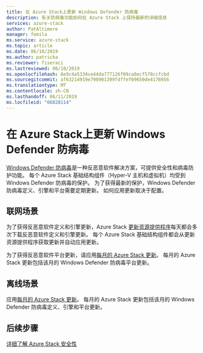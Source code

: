 ```yaml
---
title: 在 Azure Stack上更新 Windows Defender 防病毒
description: 有关防病毒功能如何在 Azure Stack 上保持最新的详细信息
services: azure-stack
author: PatAltimore
manager: femila
ms.service: azure-stack
ms.topic: article
ms.date: 06/10/2019
ms.author: patricka
ms.reviewer: fiseraci
ms.lastreviewed: 06/10/2019
ms.openlocfilehash: 6e9c4a5334ce44da777126f09ca0ecf578ccfcbd
ms.sourcegitcommit: af63214919e798901399fdffef09650de4176956
ms.translationtype: MT
ms.contentlocale: zh-CN
ms.lasthandoff: 06/11/2019
ms.locfileid: "66828114"
---
```

# <a name="update-windows-defender-antivirus-on-azure-stack"></a>在 Azure Stack上更新 Windows Defender 防病毒

[Windows Defender 防病毒](https://docs.microsoft.com/windows/security/threat-protection/windows-defender-antivirus/windows-defender-antivirus-in-windows-10)是一种反恶意软件解决方案，可提供安全性和病毒防护功能。 每个 Azure Stack 基础结构组件（Hyper-V 主机和虚拟机）均受到 Windows Defender 防病毒的保护。 为了获得最新的保护，Windows Defender 防病毒定义、引擎和平台需要定期更新。 如何应用更新取决于配置。

## <a name="connected-scenario"></a>联网场景

为了获得反恶意软件定义和引擎更新，Azure Stack [更新资源提供程序](azure-stack-updates.md#the-update-resource-provider)每天都会多次下载反恶意软件定义和引擎更新。 每个 Azure Stack 基础结构组件都会从更新资源提供程序获取更新并自动应用更新。

为了获得反恶意软件平台更新，请应用[每月的 Azure Stack 更新](azure-stack-apply-updates.md)。 每月的 Azure Stack 更新包括该月的 Windows Defender 防病毒平台更新。

## <a name="disconnected-scenario"></a>离线场景

 应用[每月的 Azure Stack 更新](azure-stack-apply-updates.md)。 每月的 Azure Stack 更新包括该月的 Windows Defender 防病毒定义、引擎和平台更新。

## <a name="next-steps"></a>后续步骤

[详细了解 Azure Stack 安全性](azure-stack-security-foundations.md)
